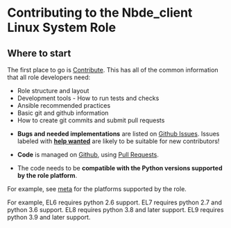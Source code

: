 Contributing to the Nbde_client Linux System Role
=============================================

Where to start
--------------

The first place to go is [Contribute](https://linux-system-roles.github.io/contribute.html).
This has all of the common information that all role developers need:
* Role structure and layout
* Development tools - How to run tests and checks
* Ansible recommended practices
* Basic git and github information
* How to create git commits and submit pull requests

- **Bugs and needed implementations** are listed on [Github
  Issues](https://github.com/linux-system-roles/nbde_client/issues). Issues labeled with
[**help
wanted**](https://github.com/linux-system-roles/nbde_client/issues?q=is%3Aissue+is%3Aopen+label%3A%22help+wanted%22)
are likely to be suitable for new contributors!

- **Code** is managed on
  [Github](https://github.com/linux-system-roles/nbde_client), using [Pull
Requests](https://help.github.com/en/github/collaborating-with-issues-and-pull-requests/about-pull-requests).

- The code needs to be **compatible with the Python versions supported by the role platform**.

For example, see [meta](https://github.com/linux-system-roles/nbde_client/blob/main/meta/main.yml)
for the platforms supported by the role.

For example, EL6 requires python 2.6 support.  EL7 requires python 2.7 and python 3.6 support.  EL8 requires
python 3.8 and later support.  EL9 requires python 3.9 and later support.
